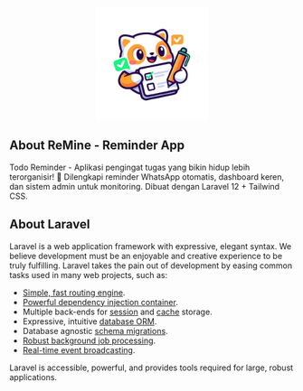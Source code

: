 <p align="center">
  <img src="https://raw.githubusercontent.com/firenzehiga/todo-reminder/main/public/images/logo3.png" alt="Logo ReMine" width="200"/>
</p>


## About ReMine - Reminder App

Todo Reminder - Aplikasi pengingat tugas yang bikin hidup lebih terorganisir! 📝 Dilengkapi reminder WhatsApp otomatis, dashboard keren, dan sistem admin untuk monitoring. Dibuat dengan Laravel 12 + Tailwind CSS.



## About Laravel

Laravel is a web application framework with expressive, elegant syntax. We believe development must be an enjoyable and creative experience to be truly fulfilling. Laravel takes the pain out of development by easing common tasks used in many web projects, such as:

- [Simple, fast routing engine](https://laravel.com/docs/routing).
- [Powerful dependency injection container](https://laravel.com/docs/container).
- Multiple back-ends for [session](https://laravel.com/docs/session) and [cache](https://laravel.com/docs/cache) storage.
- Expressive, intuitive [database ORM](https://laravel.com/docs/eloquent).
- Database agnostic [schema migrations](https://laravel.com/docs/migrations).
- [Robust background job processing](https://laravel.com/docs/queues).
- [Real-time event broadcasting](https://laravel.com/docs/broadcasting).

Laravel is accessible, powerful, and provides tools required for large, robust applications.


